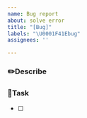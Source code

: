```yaml
---
name: Bug report
about: solve error
title: "[Bug]"
labels: "\U0001F41Ebug"
assignees: ''

---
```


### ✏️Describe


### 🚀Task
- [ ]
